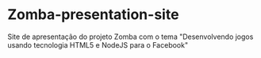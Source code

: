Zomba-presentation-site
=======================

Site de apresentação do projeto Zomba com o tema "Desenvolvendo jogos usando tecnologia HTML5 e NodeJS para o Facebook"
